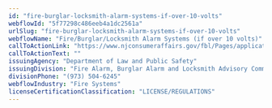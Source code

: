 ```yaml
---
id: "fire-burglar-locksmith-alarm-systems-if-over-10-volts"
webflowId: "5f77298c486eeb4a1dc2561a"
urlSlug: "fire-burglar-locksmith-alarm-systems-if-over-10-volts"
webflowName: "Fire/Burglar/Locksmith Alarm Systems (if over 10 volts)"
callToActionLink: "https://www.njconsumeraffairs.gov/fbl/Pages/applications.aspx"
callToActionText: ""
issuingAgency: "Department of Law and Public Safety"
issuingDivision: "Fire Alarm, Burglar Alarm and Locksmith Advisory Committee"
divisionPhone: "(973) 504-6245"
webflowIndustry: "Fire Systems"
licenseCertificationClassification: "LICENSE/REGULATIONS"
---
```

